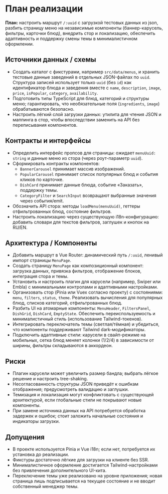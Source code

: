 <!-- SAVE_AS: spec/features/menu-page/plan.md -->

# План реализации

**План:** настроить маршрут `/:uuid` с загрузкой тестовых данных из json, разбить страницу меню на независимые компоненты (баннер-карусель, фильтры, карточки блюд), внедрить стор и локализацию, обеспечить адаптивность и поддержку смены темы в минималистичном оформлении.

## Источники данных / схемы

- Создать каталог с фикстурами, например `src/data/menus`, и хранить тестовые данные заведений в отдельных JSON-файлах по `uuid`. Структура записей использует только `uuid` (без `id`) как идентификатор блюда и заведения вместе с `name`, `description`, `image`, `price`, `isPopular`, `category`, `availability`.
- Подготовить типы TypeScript для блюд, категорий и структуры меню; гарантировать, что необязательные поля (`ingredients`, `image`) обрабатываются безопасно.
- Настроить лёгкий слой загрузки данных: утилита для чтения JSON и маппинга в стор, чтобы впоследствии заменить на API без переписывания компонентов.

## Контракты и интерфейсы

- Определить интерфейс пропсов для страницы: ожидает `menuUuid: string` и данные меню из стора (через роут-параметр `uuid`).
- Сформировать контракты компонентов:
  - `BannerCarousel` принимает массив изображений.
  - `PopularCarousel` принимает список популярных блюд и события кликов по карточке.
  - `DishCard` принимает данные блюда, событие «Заказать», поддержку темы.
  - `CategoryFilter` и `SearchInput` возвращают выбранные значения через события/emit.
- Обозначить API стора: методы `loadMenu(menuUuid)`, геттеры отфильтрованных блюд, состояние фильтров.
- Настроить локализацию через существующую i18n-конфигурацию: добавить словари для текстов фильтров, заглушек и кнопок на RU/EN.

## Архитектура / Компоненты

- Добавить маршрут в Vue Router: динамический путь `/:uuid`, ленивый импорт страницы `MenuPage`.
- Создать страницу `MenuPage` как композиционный компонент: загрузка данных, привязка фильтров, отображение блоков, интеграция стора и темы.
- Установить и настроить плагин для карусели (например, Swiper или Embla) с минимальными контролами и адаптивными настройками.
- Организовать стор (Pinia или Vuex согласно проекту) с состояниями: `menu`, `filters`, `status`, `theme`. Реализовать вычисления для популярных блюд, списков категорий, отфильтрованных блюд.
- Разбить UI на атомарные компоненты: `MenuHeader`, `FiltersPanel`, `DishGrid`, `DishCard`, `EmptyState`. Обеспечить переиспользуемость и минималистичный стиль (использование Tailwind-токенов).
- Интегрировать переключатель темы (светлая/тёмная) и убедиться, что компоненты поддерживают Tailwind dark-модификаторы.
- Подключить адаптивные стили: карусели в свайп-режиме на мобильных, сетка блюд меняет колонки (1/2/4) в зависимости от ширины, фильтры складываются в аккордеон.

## Риски

- Плагин карусели может увеличить размер бандла; выбрать лёгкое решение и настроить tree-shaking.
- Несогласованность структуры JSON приведёт к ошибкам отображения; предусмотреть валидацию и заглушки.
- Темизация и локализация могут конфликтовать с существующей архитектурой, если глобальные стили не покрывают новые компоненты.
- При замене источника данных на API потребуется обработка задержек и ошибок; стоит заложить начальные состояния и индикаторы загрузки.

## Допущения

- В проекте используется Pinia и Vue i18n; если нет, потребуется их установка до реализации.
- Фикстуры достаточно лёгкие для загрузки на клиенте без SSR.
- Минималистичное оформление достигается Tailwind-настройками без привлечения дополнительного UI-кита.
- Переключение темы уже реализовано на уровне приложения; новая страница лишь подписывается на текущее состояние и не вводит собственный менеджер темы.
